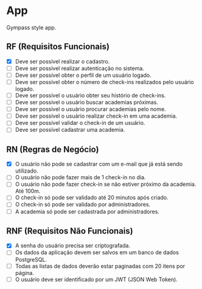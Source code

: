 # App

Gympass style app.

## RF (Requisitos Funcionais)

- [x] Deve ser possível realizar o cadastro.
- [ ] Deve ser possível realizar autenticação no sistema.
- [ ] Deve ser possível obter o perfil de um usuário logado.
- [ ] Deve ser possível obter o número de check-ins realizados pelo usuário logado.
- [ ] Deve ser possível o usuário obter seu histório de check-ins.
- [ ] Deve ser possível o usuário buscar academias próximas.
- [ ] Deve ser possível o usuário procurar academias pelo nome.
- [ ] Deve ser possível o usuário realizar check-in em uma academia.
- [ ] Deve ser possível validar o check-in de um usuário.
- [ ] Deve ser possível cadastrar uma academia.

## RN (Regras de Negócio)

- [x] O usuário não pode se cadastrar com um e-mail que já está sendo utilizado.
- [ ] O usuário não pode fazer mais de 1 check-in no dia.
- [ ] O usuário não pode fazer check-in se não estiver próximo da academia. Até 100m.
- [ ] O check-in só pode ser validado até 20 minutos após criado.
- [ ] O check-in só pode ser validado por administradores.
- [ ] A academia só pode ser cadastrada por administradores.

## RNF (Requisitos Não Funcionais)

- [x] A senha do usuário precisa ser criptografada.
- [ ] Os dados da aplicação devem ser salvos em um banco de dados PostgreSQL.
- [ ] Todas as listas de dados deverão estar paginadas com 20 itens por página.
- [ ] O usuário deve ser identificado por um JWT (JSON Web Token).

